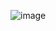 
![image](https://user-images.githubusercontent.com/52414610/160759866-c221f404-d987-49a0-ba03-9ed44366ed0c.png)
